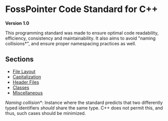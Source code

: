 # FossPointer Code Standard for C++

**Version 1.0**

This programming standard was made to ensure optimal code readability, efficiency, consistency and maintainability. It also aims to avoid "naming collisions*", and ensure proper namespacing practices as well.


## Sections
- [File Layout](./file_layout.md)
- [Capitalization](./capitalization.md)
- [Header Files](./header_files.md)
- [Classes](./classes.md)
- [Miscellaneous](./misc.md)

*Naming collision**: Instance where the standard predicts that two differently typed identifiers *should* share the same type. C++ does not permit this, and thus, such cases should be minimized. 